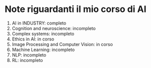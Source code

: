 # Note riguardanti il mio corso di AI
1. AI in INDUSTRY: completo
2. Cognition and neuroscience: incompleto
3. Complex systems: incompleto
4. Ethics in AI: in corso
5. Image Processing and Computer Vision: in corso
6. Machine Learning: incompleto
7. NLP: incompleto
8. RL: incompleto
